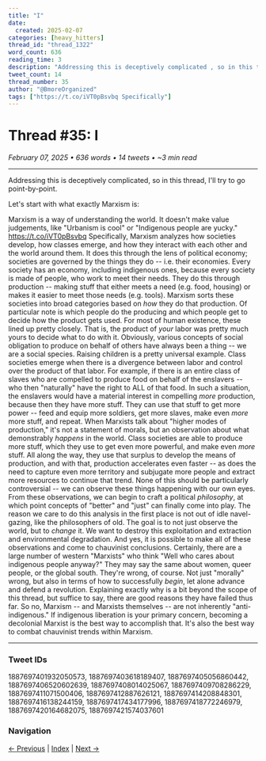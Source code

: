 ```yaml
---
title: "I"
date:
  created: 2025-02-07
categories: [heavy_hitters]
thread_id: "thread_1322"
word_count: 636
reading_time: 3
description: "Addressing this is deceptively complicated , so in this thread , I 'll try to go point - by - point ."
tweet_count: 14
thread_number: 35
author: "@BmoreOrganized"
tags: ["https://t.co/iVT0pBsvbq Specifically"]
---
```

# Thread #35: I

*February 07, 2025 • 636 words • 14 tweets • ~3 min read*

---

Addressing this is deceptively complicated, so in this thread, I'll try to go point-by-point.

Let's start with what exactly Marxism is:

Marxism is a way of understanding the world. It doesn't make value judgements, like "Urbanism is cool" or "Indigenous people are yucky." https://t.co/iVT0pBsvbq Specifically, Marxism analyzes how societies develop, how classes emerge, and how they interact with each other and the world around them. It does this through the lens of political economy; societies are governed by the things they do -- i.e. their economies. Every society has an economy, including indigenous ones, because every society is made of people, who work to meet their needs. They do this through production -- making stuff that either meets a need (e.g. food, housing) or makes it easier to meet those needs (e.g. tools). Marxism sorts these societies into broad categories based on *how* they do that production. Of particular note is which people do the producing and which people get to decide how the product gets used. For most of human existence, these lined up pretty closely. That is, the product of *your* labor was pretty much yours to decide what to do with it. Obviously, various concepts of social obligation to produce on behalf of others have always been a thing -- we are a social species. Raising children is a pretty universal example. Class societies emerge when there is a divergence between labor and control over the product of that labor. For example, if there is an entire class of slaves who are compelled to produce food on behalf of the enslavers -- who then "naturally" have the right to ALL of that food. In such a situation, the enslavers would have a material interest in compelling *more* production, because then they have more stuff. They can use that stuff to get more power -- feed and equip more soldiers, get more slaves, make even *more* more stuff, and repeat. When Marxists talk about "higher modes of production," it's not a statement of morals, but an observation about what demonstrably *happens* in the world. Class societies are able to produce more stuff, which they use to get even more powerful, and make even *more* stuff. All along the way, they use that surplus to develop the means of production, and with that, production accelerates even faster -- as does the need to capture even more territory and subjugate more people and extract more resources to continue that trend. None of this should be particularly controversial -- we can observe these things happening with our own eyes. From these observations, we can begin to craft a political *philosophy*, at which point concepts of "better" and "just" can finally come into play. The reason we care to do this analysis in the first place is not out of idle navel-gazing, like the philosophers of old. The goal is to not just observe the world, but to *change* it. We want to destroy this exploitation and extraction and environmental degradation. And yes, it is possible to make all of these observations and come to chauvinist conclusions. Certainly, there are a large number of western "Marxists" who think "Well who cares about indigenous people anyway?" They may say the same about women, queer people, or the global south. They're wrong, of course. Not just "morally" wrong, but also in terms of how to successfully *begin*, let alone advance and defend a revolution. Explaining exactly why is a bit beyond the scope of this thread, but suffice to say, there are good reasons they have failed thus far. So no, Marxism -- and Marxists themselves -- are not inherently "anti-indigenous." If indigenous liberation is your primary concern, becoming a decolonial Marxist is the best way to accomplish that. It's also the best way to combat chauvinist trends within Marxism.

---

### Tweet IDs
1887697401932050573, 1887697403618189407, 1887697405056860442, 1887697406520602639, 1887697408014025067, 1887697409708286229, 1887697411071500406, 1887697412887626121, 1887697414208848301, 1887697416138244159, 1887697417434177996, 1887697418772246979, 1887697420164682075, 1887697421574037601

### Navigation
[← Previous](034-*.md) | [Index](index.md) | [Next →](036-*.md)